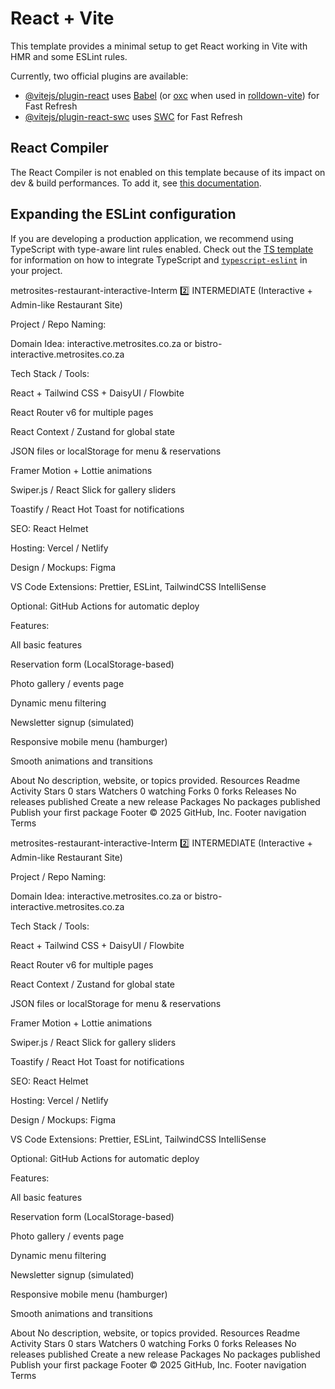 # React + Vite

This template provides a minimal setup to get React working in Vite with HMR and some ESLint rules.

Currently, two official plugins are available:

- [@vitejs/plugin-react](https://github.com/vitejs/vite-plugin-react/blob/main/packages/plugin-react) uses [Babel](https://babeljs.io/) (or [oxc](https://oxc.rs) when used in [rolldown-vite](https://vite.dev/guide/rolldown)) for Fast Refresh
- [@vitejs/plugin-react-swc](https://github.com/vitejs/vite-plugin-react/blob/main/packages/plugin-react-swc) uses [SWC](https://swc.rs/) for Fast Refresh

## React Compiler

The React Compiler is not enabled on this template because of its impact on dev & build performances. To add it, see [this documentation](https://react.dev/learn/react-compiler/installation).

## Expanding the ESLint configuration

If you are developing a production application, we recommend using TypeScript with type-aware lint rules enabled. Check out the [TS template](https://github.com/vitejs/vite/tree/main/packages/create-vite/template-react-ts) for information on how to integrate TypeScript and [`typescript-eslint`](https://typescript-eslint.io) in your project.



metrosites-restaurant-interactive-Interm
2️⃣ INTERMEDIATE (Interactive + Admin-like Restaurant Site)

Project / Repo Naming:

Domain Idea: interactive.metrosites.co.za or bistro-interactive.metrosites.co.za

Tech Stack / Tools:

React + Tailwind CSS + DaisyUI / Flowbite

React Router v6 for multiple pages

React Context / Zustand for global state

JSON files or localStorage for menu & reservations

Framer Motion + Lottie animations

Swiper.js / React Slick for gallery sliders

Toastify / React Hot Toast for notifications

SEO: React Helmet

Hosting: Vercel / Netlify

Design / Mockups: Figma

VS Code Extensions: Prettier, ESLint, TailwindCSS IntelliSense

Optional: GitHub Actions for automatic deploy

Features:

All basic features

Reservation form (LocalStorage-based)

Photo gallery / events page

Dynamic menu filtering

Newsletter signup (simulated)

Responsive mobile menu (hamburger)

Smooth animations and transitions

About
No description, website, or topics provided.
Resources
 Readme
 Activity
Stars
 0 stars
Watchers
 0 watching
Forks
 0 forks
Releases
No releases published
Create a new release
Packages
No packages published
Publish your first package
Footer
© 2025 GitHub, Inc.
Footer navigation
Terms

metrosites-restaurant-interactive-Interm
2️⃣ INTERMEDIATE (Interactive + Admin-like Restaurant Site)

Project / Repo Naming:

Domain Idea: interactive.metrosites.co.za or bistro-interactive.metrosites.co.za

Tech Stack / Tools:

React + Tailwind CSS + DaisyUI / Flowbite

React Router v6 for multiple pages

React Context / Zustand for global state

JSON files or localStorage for menu & reservations

Framer Motion + Lottie animations

Swiper.js / React Slick for gallery sliders

Toastify / React Hot Toast for notifications

SEO: React Helmet

Hosting: Vercel / Netlify

Design / Mockups: Figma

VS Code Extensions: Prettier, ESLint, TailwindCSS IntelliSense

Optional: GitHub Actions for automatic deploy

Features:

All basic features

Reservation form (LocalStorage-based)

Photo gallery / events page

Dynamic menu filtering

Newsletter signup (simulated)

Responsive mobile menu (hamburger)

Smooth animations and transitions

About
No description, website, or topics provided.
Resources
 Readme
 Activity
Stars
 0 stars
Watchers
 0 watching
Forks
 0 forks
Releases
No releases published
Create a new release
Packages
No packages published
Publish your first package
Footer
© 2025 GitHub, Inc.
Footer navigation
Terms